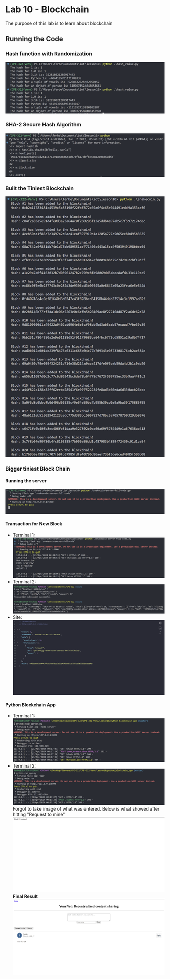 # Lab 10 - Blockchain

The purpose of this lab is to learn about blockchain

## Running the Code

### Hash function with Randomization

![alt text](image.png)

### SHA-2 Secure Hash Algorithm

![alt text](image-1.png)

### Built the Tiniest Blockchain

![alt text](image-2.png)

### Bigger tiniest Block Chain

#### Running the server

![alt text](image-3.png)

#### Transaction for New Block

- Terminal 1:\
![alt text](image-5.png)
- Terminal 2:\
![alt text](image-4.png)
- Site:\
![alt text](image-6.png)

#### Python Blockchain App

- Terminal 1:\
![alt text](image-9.png)
- Terminal 2:
![alt text](image-8.png)
Forgot to take image of what was entered. Below is what showed after hitting "Request to mine"
![alt text](image-7.png)
**Final Result**
![alt text](image-10.png)
